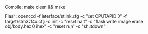 Compile:
make clean && make

Flash:
openocd -f interface/stlink.cfg -c "set CPUTAPID 0" -f target/stm32f4x.cfg -c init -c "reset halt" -c "flash write_image erase obj/body.hex 0 ihex" -c "reset run" -c "shutdown"
